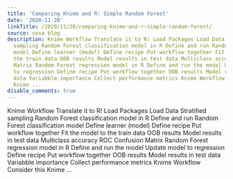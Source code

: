 ```yaml
---
title: 'Comparing Knime and R: Simple Random Forest'
date: '2020-11-28'
linkTitle: /2020/11/28/comparing-knime-and-r-simple-random-forest/
source: sesa blog
description: Knime Workflow Translate it to R! Load Packages Load Data Stratified
  sampling Random Forest classification model in R Define and run Random Forest classification
  model Define learner (model) Define recipe Put workflow together Fit the model to
  the train data OOB results Model results in test data Multiclass accuracy ROC Confusion
  Matrix Random Forest regression model in R Define and run the model Update model
  to regression Define recipe Put workflow together OOB results Model results in test
  data Variabble importance Collect performance metrics Knime Workflow Consider this
  Knime ...
disable_comments: true
---
```

Knime Workflow Translate it to R! Load Packages Load Data Stratified sampling Random Forest classification model in R Define and run Random Forest classification model Define learner (model) Define recipe Put workflow together Fit the model to the train data OOB results Model results in test data Multiclass accuracy ROC Confusion Matrix Random Forest regression model in R Define and run the model Update model to regression Define recipe Put workflow together OOB results Model results in test data Variabble importance Collect performance metrics Knime Workflow Consider this Knime ...